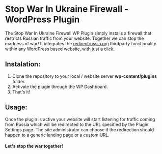 # Stop War In Ukraine Firewall - WordPress Plugin

The Stop War In Ukraine Firewall WP Plugin simply installs a firewall that restricts Russian traffic from your website. Together we can stop the madness of war!
It integrates the [redirectrussia.org](https://redirectrussia.org/) thirdparty functionality within any WordPress based website, with just a click.

## Instalation:
1) Clone the repository to your local / website server **wp-content/plugins** folder.
2) Activate the plugin through the WP Dashboard.
3) That's it!

## Usage:
Once the plugin is active your website will start listening for traffic coming from Russia which will be redirected to the URL specified by the Plugin Settings page.
The site administrator can choose if the redirection should happen to a generic landing page or a custom URL.

#### Let's stop the war together!
